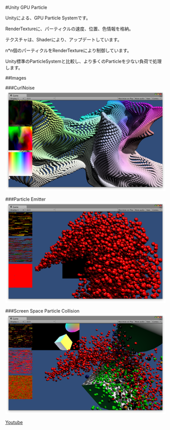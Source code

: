 #Unity GPU Particle

Unityによる、GPU Particle Systemです。

RenderTextureに、パーティクルの速度、位置、色情報を格納。

テクスチャは、Shaderにより、アップデートしています。

n*n個のパーティクルをRenderTextureにより制御しています。

Unity標準のParticleSystemと比較し、より多くのParticleを少ない負荷で処理します。

##Images

###CurlNoise
![](img/scene1.png) 

###Particle Emitter
![](img/scene2.png)

###Screen Space Particle Collision
![](img/scene3.png)

[Youtube](https://youtu.be/E81EVRG0SlU)
